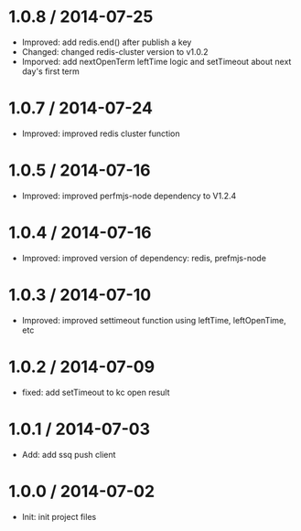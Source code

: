 1.0.8 / 2014-07-25
==================
 * Improved: add redis.end() after publish a key
 * Changed: changed redis-cluster version to v1.0.2
 * Imporved: add nextOpenTerm leftTime logic and setTimeout about next day's first term

1.0.7 / 2014-07-24
==================
 * Improved: improved redis cluster function

1.0.5 / 2014-07-16
==================
 * Improved: improved perfmjs-node dependency to V1.2.4

1.0.4 / 2014-07-16
==================
 * Improved: improved version of dependency: redis, prefmjs-node

1.0.3 / 2014-07-10
==================
 * Improved: improved settimeout function using leftTime, leftOpenTime, etc

1.0.2 / 2014-07-09
==================
 * fixed: add setTimeout to kc open result

1.0.1 / 2014-07-03
==================
 * Add: add ssq push client

1.0.0 / 2014-07-02
==================
 * Init: init project files